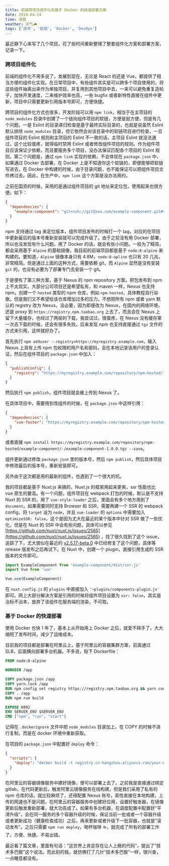 ```yaml
---
title: 前端跨项目组件化及基于 Docker 的快速部署方案
date: 2018-04-14
time: 凌晨
weather: 天气🌧
tags: ['技术', '前端', 'Docker', 'DevOps']
---
```


最近静下心来写了几个项目，花了些时间重新整理了整套组件化方案和部署方案，记录一下。

### 跨项目组件化

前端的组件化不用多说了，发展到现在，无论是 React 的还是 Vue，都提供了相当方便的组件化实现。在日常项目中，有些组件其实是可以跨多个项目使用的，将这些组件抽离出来作为单独项目，并复用到其他项目中去，一来可以避免重复造轮子，加快开发速度，二来维护效率也高，一些 bugfix 或者新特性直接在组件中更新，项目中只需要更新引用版本号即可，方便快捷。

跨项目的组件化方式也很多，开发阶段可以用 `npm link`，相当于在主项目的 `node_modules` 目录中创建了一个链向组件项目的软链，方便是挺方便，但是有几个问题。一是 Eslint 的目录递归检查是基于最终实际目录的，也就是说虽然 Eslint 默认排除 `node_modules` 目录，但它依然会对该目录中的软链项目进行检查，一旦组件项目的 Eslint 规则和主项目的 Eslint 不一致的话，主项目 Eslint 就没法通过，这个比较蛋疼，就得临时禁用 Eslint 或者修改组件项目的规则。作为组件项目应该保证少依赖，而且要服务多个项目，没办法保证匹配各个项目的 Eslint 规则。第二个问题是，通过 `npm link` 实现的依赖，不会体现在 `package.json` 中，如果通过 Docker 去部署，在 Docker 上是不知道你这个软链的，即便能够把软链写进去，在 Docker 中构建的时候，由于目录问题，也不能保证可以把组件项目文件拷过去。因此，在生产中，`npm link` 这个方案是没办法用的。

之前在国资的时候，采用的是通过组件项目的 git 地址来定位包，使用起来也很方便。如下：

```json
{
  "dependencies": {
    "example-component": "git+ssh://git@xxx.com/example-component.git#v1.0.0"
  }
}
```

npm 支持通过 tag 来定位版本，组件项目发布的时候打一个 tag，对应的在项目中更新最后的版本号重新安装就可以完成升级了。由于之前没有用 Docker 部署，所以也没发现有什么问题。用了 Docker 的话，就会有些小问题。一般为了精简，都会采用基于 `Alpine` 的基础镜像，我目前的前端项目都是基于 `node:8-alpine` 来构建的。要知道，`Alpine` 镜像本身只有 4.8M，`node:8-apline` 也只有 20 几兆，非常精简。但是通过上面的这种方式，需要依赖 git，而 `Alpine` 显然是没有安装 `git` 的，也没有必要为了部署专门去安装一个 git。

于是便有了第三种方案，基于 Nexus 的 npm repository 方案。把包发布到 npm 上不太现实，大部分公司项目还是希望私有，和 maven 一样，Nexus 也支持 npm。创建一个 `hosted` 类型的 npm 仓库，例如 `npm-hosted`，具体教程自行谷歌。但是我们又不希望给该仓库增加过多的压力，不想把所有 npm 或者 yarn 默认的 registry 改为 Nexus，没必要，因为即便改为 Nexus，在国内的网络环境，还是 proxy 到 `https://registry.npm.taobao.org` 上去了，而且会在 Nexus 上留下大量缓存，也经过了两层的下载，我尝试过，很蛋疼，在 Nexus 没有缓存第一次去下载的时候，还会有很多失败。后来发现 npm 也支持直接通过 `tgz` 文件的方式来引用，这样就好办了。

首先执行 `npm adduser --registry=https://myregistry.example.com`，输入 Nexus 上具有上传 npm 包权限的用户名和密码，会在本地记录该用户的登录认证。然后在组件项目的 `package.json` 中加入：

```json
{
  "publishConfig": {
    "registry": "https://myregistry.example.com/repository/npm-hosted/"
  }
}
```

然后执行 `npm publish`，组件项目就会被上传到 Nexus 了。

在具体项目中，需要用到改组件的时候，在 `package.json` 中这样引用：

```json
{
  "dependencies": {
    "vue-footer": "https://myregistry.example.com/repository/npm-hosted/example-component/-/example-component-1.0.0.tgz"
  }
}
```

或者直接 `npm install https://myregistry.example.com/repository/npm-hosted/example-component/-/example-component-1.0.0.tgz --save`。

组件更新通过修改 `package.json` 里的版本号，然后 `npm publish`，然后具体项目中修改最后的版本号，重新安装即可。

另外由于这次都是用的最新的组件，也遇到了一个很大的坑。

我的项目都是基于 Nuxt.js 来搞的，Nuxt.js 的框架用起来更爽，ssr 性能也比 vue 原生的要高。有一个问题，组件项目在 webpack 打包的时候，默认是不支持 Nuxt 的 SSR 的，用了 `vue-style-loader` 之后，里面会有多个地方用到了 `document`。如果需要同时支持 Browser 和 SSR，需要再建一个 SSR 的 webpack config，将 `target` 设为 `node`，并且 `vue-loader` 的 `options` 中需要加入 `optimizeSSR: false`，这个是因为尤大在最近的某个版本中针对 SSR 做了一些优化，但是在 Nuxt 的 SSR 中会有些问题，具体可以参见 [https://github.com/nuxt/nuxt.js/issues/2565](https://github.com/nuxt/nuxt.js/issues/2565) ，找了很久找到了这个 issue，追踪了下，尤大貌似在最近的 [v2.5.17-beta.0](https://github.com/vuejs/vue/commit/9b22d86ab315a3c6061a6a4776eab1964304f92e) 中已经修复了这个问题，具体等 release 版发布之后再试下。在 Nuxt 中，创建一个 plugin，直接引用生成的 SSR 版本的文件即可。

```javascript
import ExampleComponent from 'example-component/dist/ssr.js'
import Vue from 'vue'

Vue.use(ExampleComponent)
```

在 `nuxt.config.js` 的 `plugins` 中直接加入 `'~plugins/components-plugin.js'` 即可。网上大部分解决方案是引用的时候将组件项目设置为 `ssr: false`，其实是治标不治本，放弃了该组件在服务端的渲染，不可取。

### 基于 Docker 的快速部署

使用 Docker 也快 1 年了，基本上从开始用上 Docker 之后，就爱不释手了，大大缩短了发布时间，减少了运维成本。

目前我的项目都是部署在阿里云上，基于阿里云的容器集群方案，前面通过 SLB，后面横向部署多台机器。不多说，贴下 Dockerfile：

```dockerfile
FROM node:8-alpine

WORKDIR /app

COPY package.json /app
COPY yarn.lock /app
RUN npm config set registry https://registry.npm.taobao.org && yarn config set registry https://registry.npm.taobao.org && yarn install
COPY . /app
RUN npm run build

EXPOSE 6002
ENV SERVER_ENV $SERVER_ENV
CMD ["npm", "run", "start"]
```

记得在 `.dockerignore` 文件中把 `node_modules` 目录加上，在 COPY 的时候不进行复制，而是在 docker 环境中重新获取。

在项目的 `package.json` 中配置好 `deploy` 命令：

```json
{
  "scripts": {
    "deploy": "docker build -t registry.cn-hangzhou.aliyuncs.com/your-name/example-project:$npm_package_version -t registry.cn-hangzhou.aliyuncs.com/your-name/example-project:latest . && docker push registry.cn-hangzhou.aliyuncs.com/your-name/example-project:$npm_package_version && docker push registry.cn-hangzhou.aliyuncs.com/your-name/example-project:latest"
  }
}
```

在阿里云的容器镜像服务中建好镜像，便可以部署上去了。之前我是直接通过绑定 gitlab，在代码更新后，触发阿里云镜像服务在线构建，但是我们采用了私有的 npm 仓库的话，就比较麻烦了，还得配置 Nexus 账号，索性直接在本地构建，上传的网速也不是问题。在阿里云的容器服务中创建好应用，设置好触发器，在镜像更新后触发重新部署，就大功告成了。如果有多台机器，在调度配置中配置好“平滑升级”，会在同一服务的多个容器升级的时候，保证当前一批或者一个容器升级或者更新成功（健康检查成功）之后，再来更新或者升级下一批容器，也就是“滚动发布”。之后只需要 `npm run deploy`，喝杯咖啡 ☕️，就完成了所有的部署工作了。方便、快捷、不易出错。

最近看了篇文章，里面有句话：“这世界上肯定存在让人上瘾的代码”，提出了“技术多巴胺”这个说法。而此刻的我，就仿佛打了几针“技术多巴胺”一样，很兴奋，一点睡意都没有。
